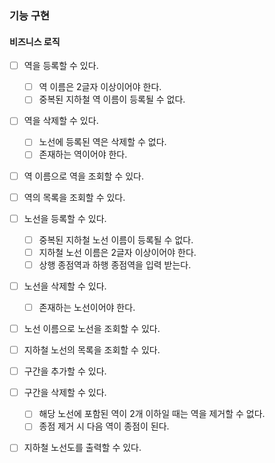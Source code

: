 ### 기능 구현

#### 비즈니스 로직

* [ ] 역을 등록할 수 있다.
  * [ ] 역 이름은 2글자 이상이어야 한다.
  * [ ] 중복된 지하철 역 이름이 등록될 수 없다.
* [ ] 역을 삭제할 수 있다.
  * [ ] 노선에 등록된 역은 삭제할 수 없다.
  * [ ] 존재하는 역이어야 한다.
* [ ] 역 이름으로 역을 조회할 수 있다.
* [ ] 역의 목록을 조회할 수 있다.
* [ ] 노선을 등록할 수 있다.
  * [ ] 중복된 지하철 노선 이름이 등록될 수 없다.
  * [ ] 지하철 노선 이름은 2글자 이상이어야 한다.
  * [ ] 상행 종점역과 하행 종점역을 입력 받는다.
* [ ] 노선을 삭제할 수 있다.
  * [ ] 존재하는 노선이어야 한다.
* [ ] 노선 이름으로 노선을 조회할 수 있다.

* [ ] 지하철 노선의 목록을 조회할 수 있다.
* [ ] 구간을 추가할 수 있다.
* [ ] 구간을 삭제할 수 있다.
  * [ ] 해당 노선에 포함된 역이 2개 이하일 때는 역을 제거할 수 없다.
  * [ ] 종점 제거 시 다음 역이 종점이 된다.
* [ ] 지하철 노선도를 출력할 수 있다.

